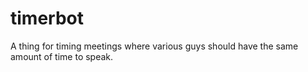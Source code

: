# timerbot
A thing for timing meetings where various guys should have the same amount of time to speak.
